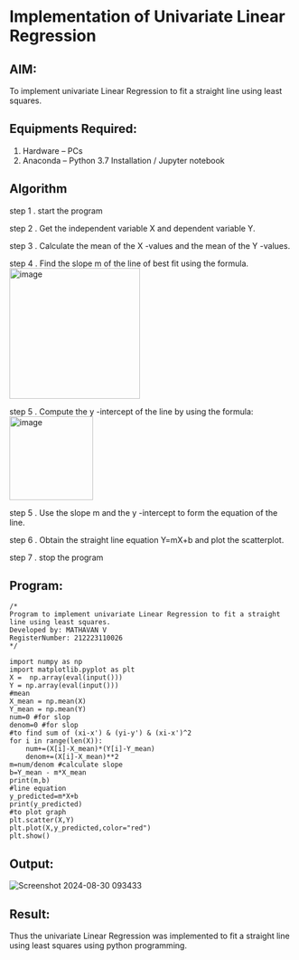 # Implementation of Univariate Linear Regression
## AIM:
To implement univariate Linear Regression to fit a straight line using least squares.

## Equipments Required:
1. Hardware – PCs
2. Anaconda – Python 3.7 Installation / Jupyter notebook

## Algorithm
step 1 . start the program

step 2 . Get the independent variable X and dependent variable Y.

step 3 . Calculate the mean of the X -values and the mean of the Y -values.

step 4 . Find the slope m of the line of best fit using the formula. 
<img width="231" alt="image" src="https://user-images.githubusercontent.com/93026020/192078527-b3b5ee3e-992f-46c4-865b-3b7ce4ac54ad.png">

step 5 . Compute the y -intercept of the line by using the formula:
<img width="148" alt="image" src="https://user-images.githubusercontent.com/93026020/192078545-79d70b90-7e9d-4b85-9f8b-9d7548a4c5a4.png">

step 5 . Use the slope m and the y -intercept to form the equation of the line.

step 6 . Obtain the straight line equation Y=mX+b and plot the scatterplot.

step 7 . stop the program
## Program:
```
/*
Program to implement univariate Linear Regression to fit a straight line using least squares.
Developed by: MATHAVAN V
RegisterNumber: 212223110026
*/
```
```
import numpy as np
import matplotlib.pyplot as plt
X =  np.array(eval(input()))
Y = np.array(eval(input()))
#mean
X_mean = np.mean(X)
Y_mean = np.mean(Y)
num=0 #for slop
denom=0 #for slop
#to find sum of (xi-x') & (yi-y') & (xi-x')^2
for i in range(len(X)):
    num+=(X[i]-X_mean)*(Y[i]-Y_mean)
    denom+=(X[i]-X_mean)**2
m=num/denom #calculate slope
b=Y_mean - m*X_mean
print(m,b)
#line equation
y_predicted=m*X+b
print(y_predicted)
#to plot graph
plt.scatter(X,Y)
plt.plot(X,y_predicted,color="red")
plt.show()

```
## Output:
![Screenshot 2024-08-30 093433](https://github.com/user-attachments/assets/f4fa8035-155a-4bcf-8b39-ef32527c65d9)



## Result:
Thus the univariate Linear Regression was implemented to fit a straight line using least squares using python programming.
